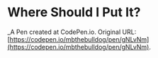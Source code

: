 # Where Should I Put It?
 _A Pen created at CodePen.io. Original URL: [https://codepen.io/mbthebulldog/pen/gNLvNm](https://codepen.io/mbthebulldog/pen/gNLvNm).

 